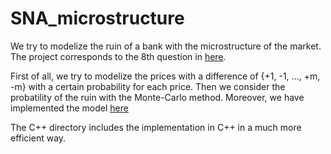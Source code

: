 # SNA_microstructure

We try to modelize the ruin of a bank with the microstructure of the market. The project corresponds to the 8th question in [here](../blob/master/ProjectMODAL_SNAX18.pdf).

First of all, we try to modelize the prices with a difference of {+1, -1, ..., +m, -m} with a certain probability for each price. Then we consider the probatility of the ruin with the Monte-Carlo method. Moreover, we have implemented the model [here](../blob/master/FodraPhamMicrostructure2015.pdf)

The C++ directory includes the implementation in C++ in a much more efficient way.
